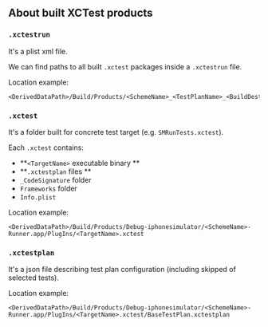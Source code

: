 ## About built XCTest products

### `.xctestrun`

It's a plist xml file. 

We can find paths to all built `.xctest` packages inside a `.xctestrun` file.

Location example:
```
<DerivedDataPath>/Build/Products/<SchemeName>_<TestPlanName>_<BuildDestination>.xctestrun
```

### `.xctest`

It's a folder built for concrete test target (e.g. `SMRunTests.xctest`).

Each `.xctest` contains:

* **`<TargetName>` executable binary **
* **`.xctestplan` files **
* `_CodeSignature` folder
* `Frameworks` folder
* `Info.plist`

Location example: 
```
<DerivedDataPath>/Build/Products/Debug-iphonesimulator/<SchemeName>-Runner.app/PlugIns/<TargetName>.xctest
```

### `.xctestplan`

It's a json file describing test plan configuration (including skipped of selected tests).

Location example: 
```
<DerivedDataPath>/Build/Products/Debug-iphonesimulator/<SchemeName>-Runner.app/PlugIns/<TargetName>.xctest/BaseTestPlan.xctestplan
```

